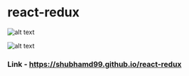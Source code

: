 # react-redux

![alt text](https://i.imgur.com/K7dSZ3y.jpg)

![alt text](https://i.imgur.com/wU4nkNg.png)

### Link - https://shubhamd99.github.io/react-redux

